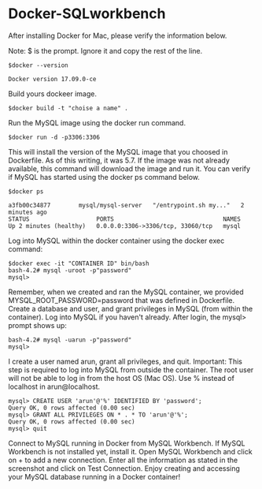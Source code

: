 # Docker-SQLworkbench

After installing Docker for Mac, please verify the information below.

Note: $ is the prompt. Ignore it and copy the rest of the line.

```$docker --version```

```Docker version 17.09.0-ce```

Build yours dockeer image.

```$docker build -t "choise a name" .```

Run the MySQL image using the docker run command.

```$docker run -d -p3306:3306```


This will install the version of the MySQL image that you choosed in Dockerfile. As of this writing, it was 5.7.
If the image was not already available, this command will download the image and run it.
You can verify if MySQL has started using the docker ps command below.

```$docker ps```
```CONTAINER ID        IMAGE                COMMAND                  CREATED             
a3fb00c34877        mysql/mysql-server   "/entrypoint.sh my..."   2 minutes ago       
STATUS                   PORTS                               NAMES
Up 2 minutes (healthy)   0.0.0.0:3306->3306/tcp, 33060/tcp   mysql
```


Log into MySQL within the docker container using the docker exec command:

```
$docker exec -it "CONTAINER ID" bin/bash
bash-4.2# mysql -uroot -p"password"
mysql>
```

Remember, when we created and ran the MySQL container, we provided MYSQL_ROOT_PASSWORD=password that was defined in Dockerfile.
Create a database and user, and grant privileges in MySQL (from within the container).
Log into MySQL if you haven't already. After login, the mysql> prompt shows up:

```
bash-4.2# mysql -uarun -p"password"
mysql>
```


I create a user named arun, grant all privileges, and quit. 
Important: This step is required to log into MySQL from outside the container. The root user will not be able to log in from the host OS (Mac OS). Use % instead of localhost in arun@localhost.

```
mysql> CREATE USER 'arun'@'%' IDENTIFIED BY 'password';
Query OK, 0 rows affected (0.00 sec)
mysql> GRANT ALL PRIVILEGES ON * . * TO 'arun'@'%';
Query OK, 0 rows affected (0.00 sec)
mysql> quit
```

Connect to MySQL running in Docker from MySQL Workbench. If MySQL Workbench is not installed yet, install it.
Open MySQL Workbench and click on + to add a new connection. Enter all the information as stated in the screenshot and click on Test Connection.
Enjoy creating and accessing your MySQL database running in a Docker container! 
